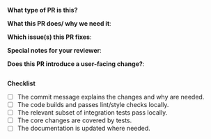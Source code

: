 **What type of PR is this?**
<!-- Bug, Chore, Documentation, Feature -->

**What this PR does/ why we need it**:
<!--
Explain, without going into the details, what this PR does, and what problem it solves.
If you are doing an addon revision and to simplify reviews, please create a first commit in your branch only copying the previous revision to the new addon file.
-->

**Which issue(s) this PR fixes**:
<!-- Add a link to the JIRA issue. Otherwise, put "no issue." -->

**Special notes for your reviewer**:

**Does this PR introduce a user-facing change?**:
<!--
If no, just write "NONE" in the release-note block below.
If yes, a release note is required:
Enter your extended release note in the block below. If the PR requires additional action from users switching to the new release, include the string "action required".
-->
```release-note

```

**Checklist**

* [ ] The commit message explains the changes and why are needed.
* [ ] The code builds and passes lint/style checks locally.
* [ ] The relevant subset of integration tests pass locally.
* [ ] The core changes are covered by tests.
* [ ] The documentation is updated where needed.
